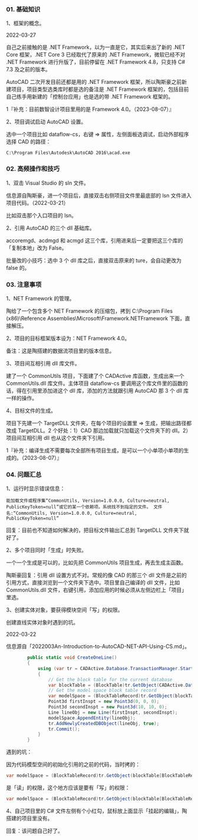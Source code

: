 ### 01. 基础知识

1、框架的概念。

2022-03-27

自己之前接触的是 .NET Framework，以为一直是它，其实后来出了新的 .NET Core 框架，.NET Core 3 已经取代了原来的 .NET Framework，微软已经不对 .NET Framework 进行升版了，目前停留在 .NET Framework 4.8，只支持 C# 7.3 及之前的版本。

AutoCAD 二次开发目前还都是用的 .NET Framework 框架，所以陶斯豪之前新建项目，项目类型选类库时都是选的备注是 .NET Framework 框架的，包括目前自己练手用新建的「控制台应用」也是选的带 .NET Framework 框架的。

1『补充：目前数智设计项目里用的是 Framework 4.0。（2023-08-07）』

2、项目调试启动 AutoCAD 设置。

选中一个项目比如 dataflow-cs，右键 => 属性，左侧面板选调试，启动外部程序选择 CAD 的路径：

```
C:\Program Files\Autodesk\AutoCAD 2016\acad.exe
```

### 02. 高频操作和技巧

1、双击 Visual Studio 的 sln 文件。

信息源自陶斯豪，进一个项目后，直接双击右侧项目文件里最底部的 lsn 文件进入项目代码。（2022-03-21）

比如双击那个入口项目的 lsn。

2、引用 AutoCAD 的三个 dll 基础库。

accoremgd、acdmgd 和 acmgd 这三个库，引用进来后一定要把这三个库的「复制本地」改为 False。

批量改的小技巧：选中 3 个 dll 库之后，直接双击原来的 ture，会自动更改为 false 的。

### 03. 注意事项

1、NET Framework 的管理。

陶给了一个包含多个 NET Framework 的压缩包，拷到 C:\Program Files (x86)\Reference Assemblies\Microsoft\Framework\.NETFramework 下面，直接解压。

2、项目的目标框架版本设为：NET Framework 4.0。

备注：这是陶搭建的数据流项目里的版本信息。

3、项目间互相引用 dll 库文件。

建了一个 CommonUtils 项目，下面建了个 CADActive 库函数，生成出来一个 CommonUtils.dll 库文件。主体项目 dataflow-cs 要调用这个库文件里的函数的话，得在引用里添加进这个 dll 库，添加的方法就跟引用 AutoCAD 那 3 个 dll 库一样的操作。

4、目标文件的生成。

项目下先建一个 TargetDLL 文件夹，在每个项目的设置里 => 生成，把输出路径都改成 TargetDLL。2 个好处：1）CAD 那边加载就只加载这个文件夹下的 dll。2）项目间互相引用 dll 也从这个文件夹下引用。

1『补充：编译生成不需要每次全部所有项目生成，是可以一个小单项小单项的生成的。（2023-08-07）』

### 04. 问题汇总

1、运行时显示错误信息：

```
能加载文件或程序集“CommonUtils, Version=1.0.0.0, Culture=neutral, PublicKeyToken=null”或它的某一个依赖项。系统找不到指定的文件。 文件名:“CommonUtils, Version=1.0.0.0, Culture=neutral, PublicKeyToken=null”
```

回复：目前也不知道如何解决的，把目标文件输出汇总到 TargetDLL 文件夹下就好了。

2、多个项目同时「生成」时失败。

一个一个生成是可以的，比如先把 CommonUtils 项目生成，再去生成主函数。

陶斯豪回复：引用 dll 设置方式不对。常规的像 CAD 的那三个 dll 文件是之前的引用方式，直接浏览到一个文件夹下选中。项目里自己编译的 dll 文件，比如 CommonUtils.dll 文件，右键引用，添加应用的时候必须从左侧边栏上「项目」里选。

3、创建实体对象，要获得模块空间「写」的权限。

创建直线实体对象时遇到的坑。

2022-03-22

信息源自「2022003An-Introduction-to-AutoCAD-NET-API-Using-CS.md」。

```cs
        public static void CreateOneLine()
        {
            using (var tr = CADActive.Database.TransactionManager.StartTransaction())
            {
                // Get the block table for the current database
                var blockTable = (BlockTable)tr.GetObject(CADActive.Database.BlockTableId, OpenMode.ForRead);
                // Get the model space block table record
                var modelSpace = (BlockTableRecord)tr.GetObject(blockTable[BlockTableRecord.ModelSpace], OpenMode.ForWrite);
                Point3d firstInspt = new Point3d(0, 0, 0);
                Point3d secondInspt = new Point3d(10, 10, 0);
                Line lineObj = new Line(firstInspt, secondInspt);
                modelSpace.AppendEntity(lineObj);
                tr.AddNewlyCreatedDBObject(lineObj, true);
                tr.Commit();
            }
        }
```

遇到的坑：

因为代码模型空间的初始化引用的之前的代码，当时拷的：

```cs
var modelSpace = (BlockTableRecord)tr.GetObject(blockTable[BlockTableRecord.ModelSpace], OpenMode.ForRead);
```

是「读」的权限，这个地方应该是要有「写」的权限：

```cs
var modelSpace = (BlockTableRecord)tr.GetObject(blockTable[BlockTableRecord.ModelSpace], OpenMode.ForWrite);
```

4、自己项目里的 C# 文件左侧有个小红勾，鼠标放上面显示「挂起的编辑」，陶搭建的项目里没有。

回复：该问题自己好了。